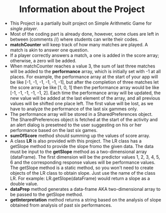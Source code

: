 <h1 align=center> Information about the Project </h1>
<ul>
<li>This Project is a partially built project on Simple Arithmetic Game for <i>single player</i>.</li>

<li>Most of the coding part is already done, however, some clues are left in between (comments //) where students can write their codes.</li>

<li><b>matchCounter</b> will keep track of how many matches are played. A match is akin to answer one question.</li>

<li>If a player correctly answers a match, a one is added in the score array; otherwise, a zero will be added.</li>

<li>When matchCounter reaches a value 3, the sum of last three matches will be added to the <b>performance</b> array, which is initially set with -1 at all places.
For example, the performance array at the start of your app will be like [-1, -1, -1, -1, -1, -1], but after the completion of three matches let the
score array be like [1, 0, 1] then the performance array would be like [-1, -1, -1, -1, -1, 2]. Each time the performance array will be updated, the new value will
be added at the last element of the array, and all previous values will be shifted one place left. The first value will be lost, as we have to analyze the performance
  of the last six gammes only. </li>
  
  <li>The performance array will be stored in a SharedPreferences object. The SharedPreferences object is fetched at the start of the activity and an
    alert dialog is presetned to the user suggesting on his or her performance based on the last six games. </li>

  <li><b>sumOfScore</b> method should summing up the values of score array.</li>

<li>A class <b>LR</b> is also provided with this project. The LR class has a getSlope method to provide the slope fromo the given data. The data must be input to the 
<b>getSlope</b> method as a two-dimensional array (dataFrame). The first dimension will be the predictor values 1, 2, 3, 4, 5, 6 and the corresponding response values will
be performance values. The getSlope method is a static method, so you won't need to create objects of the LR class to obtain slope. Just use the name of the class LR.
  For example: LR.getSlope(dataFrame) would return a slope as a double value.</li>

<li><b>dataPrep</b> method generates a data-frame AKA two-dimensional array to be passed to the getSlope method.</li>

<li><b>getInterpretation</b> method returns a string based on the analysis of slope obtained from analysis of past six performances.</li>
</ul>

<!-- Vivek Poswal -->
